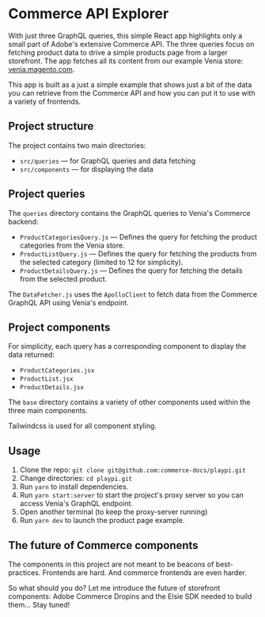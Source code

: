 # Commerce API Explorer

With just three GraphQL queries, this simple React app highlights only a small part of Adobe's extensive Commerce API. The three queries focus on fetching product data to drive a simple products page from a larger storefront. The app fetches all its content from our example Venia store: [venia.magento.com](https://venia.magento.com).

This app is built as a just a simple example that shows just a bit of the data you can retrieve from the Commerce API and how you can put it to use with a variety of frontends.

## Project structure

The project contains two main directories:

- `src/queries` — for GraphQL queries and data fetching
- `src/components` — for displaying the data

## Project queries

The `queries` directory contains the GraphQL queries to Venia's Commerce backend:

- `ProductCategoriesQuery.js` — Defines the query for fetching the product categories from the Venia store.
- `ProductListQuery.js` — Defines the query for fetching the products from the selected category (limited to 12 for simplicity).
- `ProductDetailsQuery.js` — Defines the query for fetching the details from the selected product.

The `DataFetcher.js` uses the `ApolloClient` to fetch data from the Commerce GraphQL API using Venia's endpoint.

## Project components

For simplicity, each query has a corresponding component to display the data returned:

- `ProductCategories.jsx`
- `ProductList.jsx` 
- `ProductDetails.jsx`

The `base` directory contains a variety of other components used within the three main components.

Tailwindcss is used for all component styling.

## Usage

1. Clone the repo: `git clone git@github.com:commerce-docs/playpi.git`
2. Change directories: `cd playpi.git`
3. Run `yarn` to install dependencies.
4. Run `yarn start:server` to start the project's proxy server so you can access Venia's GraphQL endpoint.
5. Open another terminal (to keep the proxy-server running)
6. Run `yarn dev` to launch the product page example.

## The future of Commerce components

The components in this project are not meant to be beacons of best-practices. Frontends are hard. And commerce frontends are even harder.

So what should you do? Let me introduce the future of storefront components: Adobe Commerce Dropins and the Elsie SDK needed to build them... Stay tuned!
